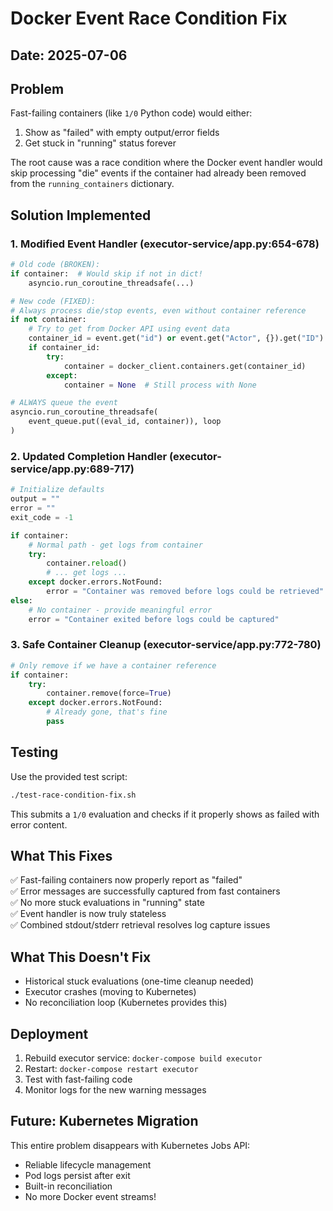 # Docker Event Race Condition Fix

## Date: 2025-07-06

## Problem
Fast-failing containers (like `1/0` Python code) would either:
1. Show as "failed" with empty output/error fields
2. Get stuck in "running" status forever

The root cause was a race condition where the Docker event handler would skip processing "die" events if the container had already been removed from the `running_containers` dictionary.

## Solution Implemented

### 1. Modified Event Handler (executor-service/app.py:654-678)
```python
# Old code (BROKEN):
if container:  # Would skip if not in dict!
    asyncio.run_coroutine_threadsafe(...)

# New code (FIXED):
# Always process die/stop events, even without container reference
if not container:
    # Try to get from Docker API using event data
    container_id = event.get("id") or event.get("Actor", {}).get("ID")
    if container_id:
        try:
            container = docker_client.containers.get(container_id)
        except:
            container = None  # Still process with None

# ALWAYS queue the event
asyncio.run_coroutine_threadsafe(
    event_queue.put((eval_id, container)), loop
)
```

### 2. Updated Completion Handler (executor-service/app.py:689-717)
```python
# Initialize defaults
output = ""
error = ""
exit_code = -1

if container:
    # Normal path - get logs from container
    try:
        container.reload()
        # ... get logs ...
    except docker.errors.NotFound:
        error = "Container was removed before logs could be retrieved"
else:
    # No container - provide meaningful error
    error = "Container exited before logs could be captured"
```

### 3. Safe Container Cleanup (executor-service/app.py:772-780)
```python
# Only remove if we have a container reference
if container:
    try:
        container.remove(force=True)
    except docker.errors.NotFound:
        # Already gone, that's fine
        pass
```

## Testing
Use the provided test script:
```bash
./test-race-condition-fix.sh
```

This submits a `1/0` evaluation and checks if it properly shows as failed with error content.

## What This Fixes
✅ Fast-failing containers now properly report as "failed"  
✅ Error messages are successfully captured from fast containers  
✅ No more stuck evaluations in "running" state  
✅ Event handler is now truly stateless  
✅ Combined stdout/stderr retrieval resolves log capture issues

## What This Doesn't Fix
- Historical stuck evaluations (one-time cleanup needed)
- Executor crashes (moving to Kubernetes)
- No reconciliation loop (Kubernetes provides this)

## Deployment
1. Rebuild executor service: `docker-compose build executor`
2. Restart: `docker-compose restart executor`
3. Test with fast-failing code
4. Monitor logs for the new warning messages

## Future: Kubernetes Migration
This entire problem disappears with Kubernetes Jobs API:
- Reliable lifecycle management
- Pod logs persist after exit
- Built-in reconciliation
- No more Docker event streams!